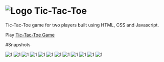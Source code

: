 # ![Logo](favicon-32x32.png) Tic-Tac-Toe 
Tic-Tac-Toe game for two players built using HTML, CSS and Javascript.

Play [Tic-Tac-Toe Game](https://pragati-gangwar.github.io/Tic-Tac-Toe/)

#Snapshots

![1](readmeImg/1.jpg) 
![1](readmeImg/mobile-1.jpg) 
![1](readmeImg/2.jpg) 
![1](readmeImg/mobile-2.jpg) 
![1](readmeImg/3.jpg) 
![1](readmeImg/mobile-3.jpg) 
![1](readmeImg/4.jpg) 
![1](readmeImg/mobile-4.jpg) 
![1](readmeImg/5.jpg)
![1](readmeImg/mobile-5.jpg) 
![1](readmeImg/6.jpg) 
![1](readmeImg/mobile-6.jpg) 





